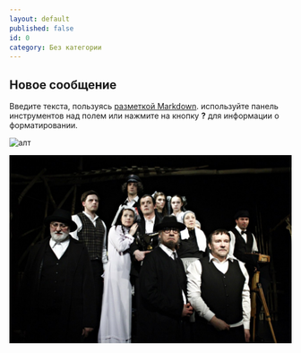 ```yaml
---
layout: default
published: false
id: 0
category: Без категории
---
```


## Новое сообщение

Введите текста, пользуясь [разметкой Markdown](http://daringfireball.net/projects/markdown/). используйте панель инструментов над полем или нажмите на кнопку **?** для информации о форматировании.

![алт](/images/ychilka%20iz%20byyyy.jpg)

![LhvA_lmdm5U.jpg](/images/LhvA_lmdm5U.jpg)
